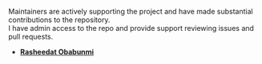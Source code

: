Maintainers are actively supporting the project and have made substantial contributions to the repository.<br>
I have admin access to the repo and provide support reviewing issues and pull requests.

* **[Rasheedat Obabunmi](https://github.com/rashoba)**
